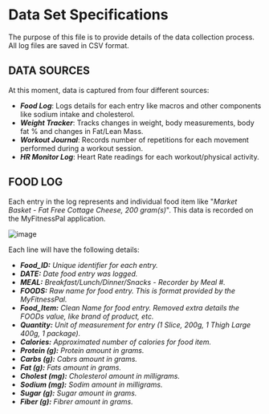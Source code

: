 # Data Set Specifications

The purpose of this file is to provide details of the data collection process. All log files are saved in CSV format. 

## DATA SOURCES
At this moment, data is captured from four different sources:
- **_Food Log_**: Logs details for each entry like macros and other components like sodium intake and cholesterol.
- **_Weight Tracker_**: Tracks changes in weight, body measurements, body fat % and changes in Fat/Lean Mass.
- **_Workout Journal_**: Records number of repetitions for each movement performed during a workout session.
- **_HR Monitor Log_**: Heart Rate readings for each workout/physical activity.

## FOOD LOG
Each entry in the log represents and individual food item like "_Market Basket - Fat Free Cottage Cheese, 200 gram(s)_". This data is recorded on the MyFitnessPal application. 

![image](https://github.com/user-attachments/assets/e3983d8f-9995-4e7b-84ff-31707b67f280)

Each line will have the following details: 
- **_Food_ID:_**	_Unique identifier for each entry._
- **_DATE:_**	_Date food entry was logged._
- **_MEAL:_**	_Breakfast/Lunch/Dinner/Snacks - Recorder by Meal #._
- **_FOODS:_**	_Raw name for food entry. This is format provided by the MyFitnessPal._
- **_Food_Item:_**	_Clean Name for food entry. Removed extra details the FOODs value, like brand of product, etc._
- **_Quantity:_**	_Unit of measurement for entry (1 Slice, 200g, 1 Thigh Large 400g, 1 package)._
- **_Calories:_**	_Approximated number of calories for food item._
- **_Protein (g):_**	_Protein amount in grams._
- **_Carbs (g):_**	_Cabrs amount in grams._
- **_Fat (g):_**	_Fats amount in grams._
- **_Cholest (mg):_**	_Cholesterol amount in milligrams._
- **_Sodium (mg):_**	_Sodim amount in milligrams._
- **_Sugar (g):_**	_Sugar amount in grams._
- **_Fiber (g):_**	_Fibrer amount in grams._
